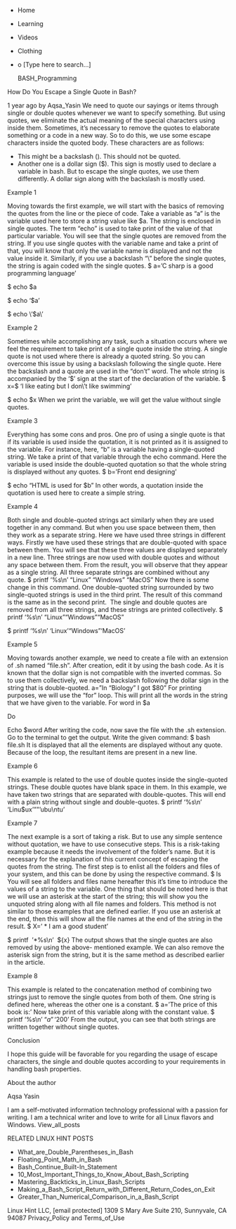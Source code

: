 





















































* Home
* Learning
* Videos
* Clothing
*
  o [Type here to search...]


   BASH_Programming


How Do You Escape a Single Quote in Bash?

1 year ago
by Aqsa_Yasin
We need to quote our sayings or items through single or double quotes whenever
we want to specify something. But using quotes, we eliminate the actual meaning
of the special characters using inside them. Sometimes, it’s necessary to
remove the quotes to elaborate something or a code in a new way. So to do this,
we use some escape characters inside the quoted body. These characters are as
follows:

* This might be a backslash (\). This should not be quoted.
* Another one is a dollar sign ($). This sign is mostly used to declare a
  variable in bash. But to escape the single quotes, we use them differently. A
  dollar sign along with the backslash is mostly used.


Example 1

Moving towards the first example, we will start with the basics of removing the
quotes from the line or the piece of code. Take a variable as “a” is the
variable used here to store a string value like $a. The string is enclosed in
single quotes. The term “echo” is used to take print of the value of that
particular variable. You will see that the single quotes are removed from the
string. If you use single quotes with the variable name and take a print of
that, you will know that only the variable name is displayed and not the value
inside it. Similarly, if you use a backslash “\” before the single quotes, the
string is again coded with the single quotes.
$ a=’C sharp is a good programming language’

$ echo $a

$ echo ‘$a’

$ echo \’$a\’

Example 2

Sometimes while accomplishing any task, such a situation occurs where we feel
the requirement to take print of a single quote inside the string. A single
quote is not used where there is already a quoted string. So you can overcome
this issue by using a backslash following the single quote. Here the backslash
and a quote are used in the “don’t” word. The whole string is accompanied by
the ‘$’ sign at the start of the declaration of the variable.
$ x=$ ‘I like eating but I don\’t like swimming’

$ echo $x
When we print the variable, we will get the value without single quotes.

Example 3

Everything has some cons and pros. One pro of using a single quote is that if
its variable is used inside the quotation, it is not printed as it is assigned
to the variable. For instance, here, “b” is a variable having a single-quoted
string. We take a print of that variable through the echo command. Here the
variable is used inside the double-quoted quotation so that the whole string is
displayed without any quotes.
$ b=’Front end designing’

$ echo “HTML is used for $b”
In other words, a quotation inside the quotation is used here to create a
simple string.

Example 4

Both single and double-quoted strings act similarly when they are used together
in any command. But when you use space between them, then they work as a
separate string. Here we have used three strings in different ways.
Firstly we have used these strings that are double-quoted with space between
them. You will see that these three values are displayed separately in a new
line. Three strings are now used with double quotes and without any space
between them. From the result, you will observe that they appear as a single
string. All three separate strings are combined without any quote.
$ printf ‘%s\n’ “Linux” “Windows” “MacOS”
Now there is some change in this command. One double-quoted string surrounded
by two single-quoted strings is used in the third print. The result of this
command is the same as in the second print.  The single and double quotes are
removed from all three strings, and these strings are printed collectively.
$ printf ‘%s\n’ “Linux”“Windows”“MacOS”

$ printf ‘%s\n’ ‘Linux’“Windows”‘MacOS’

Example 5

Moving towards another example, we need to create a file with an extension of
.sh named “file.sh”. After creation, edit it by using the bash code. As it is
known that the dollar sign is not compatible with the inverted commas. So to
use them collectively, we need a backslash following the dollar sign in the
string that is double-quoted.
a=”In “Biology” I got \$80”
For printing purposes, we will use the “for” loop. This will print all the
words in the string that we have given to the variable.
For word in $a

Do

Echo $word
After writing the code, now save the file with the .sh extension. Go to the
terminal to get the output. Write the given command:
$ bash file.sh
It is displayed that all the elements are displayed without any quote. Because
of the loop, the resultant items are present in a new line.

Example 6

This example is related to the use of double quotes inside the single-quoted
strings. These double quotes have blank space in them. In this example, we have
taken two strings that are separated with double-quotes. This will end with a
plain string without single and double-quotes.
$ printf ‘%s\n’ ‘Linu$ux’””’ubu\ntu’

Example 7

The next example is a sort of taking a risk. But to use any simple sentence
without quotation, we have to use consecutive steps. This is a risk-taking
example because it needs the involvement of the folder’s name. But it is
necessary for the explanation of this current concept of escaping the quotes
from the string. The first step is to enlist all the folders and files of your
system, and this can be done by using the respective command.
$ ls
You will see all folders and files name hereafter this it’s time to introduce
the values of a string to the variable. One thing that should be noted here is
that we will use an asterisk at the start of the string; this will show you the
unquoted string along with all file names and folders. This method is not
similar to those examples that are defined earlier. If you use an asterisk at
the end, then this will show all the file names at the end of the string in the
result.
$ X=’ * I am a good student’

$ printf  ’*%s\n’  ${x}
The output shows that the single quotes are also removed by using the above-
mentioned example. We can also remove the asterisk sign from the string, but it
is the same method as described earlier in the article.

Example 8

This example is related to the concatenation method of combining two strings
just to remove the single quotes from both of them. One string is defined here,
whereas the other one is a constant.
$ a=’The price of this book is:’
Now take print of this variable along with the constant value.
$ printf ‘%s\n’ “$a” ‘$200’
From the output, you can see that both strings are written together without
single quotes.

Conclusion

I hope this guide will be favorable for you regarding the usage of escape
characters, the single and double quotes according to your requirements in
handling bash properties.


About the author


Aqsa Yasin

I am a self-motivated information technology professional with a passion for
writing. I am a technical writer and love to write for all Linux flavors and
Windows.
View_all_posts

RELATED LINUX HINT POSTS


* What_are_Double_Parentheses_in_Bash
* Floating_Point_Math_in_Bash
* Bash_Continue_Built-In_Statement
* 10_Most_Important_Things_to_Know_About_Bash_Scripting
* Mastering_Backticks_in_Linux_Bash_Scripts
* Making_a_Bash_Script_Return_with_Different_Return_Codes_on_Exit
* Greater_Than_Numerical_Comparison_in_a_Bash_Script

Linux Hint LLC, [email protected]
1309 S Mary Ave Suite 210, Sunnyvale, CA 94087
 Privacy_Policy and Terms_of_Use
